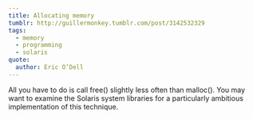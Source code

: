 ```yaml
---
title: Allocating memory
tumblr: http://guillermonkey.tumblr.com/post/3142532329
tags:
  - memory
  - programming
  - solaris
quote:
  author: Eric O’Dell
---
```


All you have to do is call free() slightly less often than malloc(). You may want to examine the Solaris system libraries for a particularly ambitious implementation of this technique.
